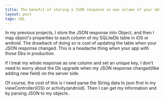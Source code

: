 ```yaml
---
title: The benefit of storing a JSON response in one column of your database
layout: post
tags: SQL
---
```


In my previous projects, I store the JSON response into Object, and then I map object's properties to each column of my SQLiteDb table in iOS or android. The drawback of doing so is cost of updating the table when your JSON response changed. This is a headache thing when your app with those Dbs in production. 

If I treat my whole response as one column and set an unique key, I don't need to worry about the Db upgrade when my JSON response changed(like adding new field) on the server side. 

Of course, the cost of this is I need parse the String data to json first in my viewController(iOS) or activity(android). Then I can get my information and by parsing JSON to my objects .